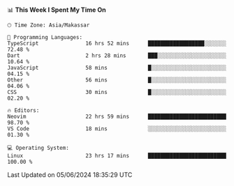 <!--START_SECTION:waka-->
📊 **This Week I Spent My Time On** 

```text
🕑︎ Time Zone: Asia/Makassar

💬 Programming Languages: 
TypeScript               16 hrs 52 mins      ██████████████████░░░░░░░   72.48 % 
Dart                     2 hrs 28 mins       ███░░░░░░░░░░░░░░░░░░░░░░   10.64 % 
JavaScript               58 mins             █░░░░░░░░░░░░░░░░░░░░░░░░   04.15 % 
Other                    56 mins             █░░░░░░░░░░░░░░░░░░░░░░░░   04.06 % 
CSS                      30 mins             █░░░░░░░░░░░░░░░░░░░░░░░░   02.20 % 

🔥 Editors: 
Neovim                   22 hrs 59 mins      █████████████████████████   98.70 % 
VS Code                  18 mins             ░░░░░░░░░░░░░░░░░░░░░░░░░   01.30 % 

💻 Operating System: 
Linux                    23 hrs 17 mins      █████████████████████████   100.00 % 
```


 Last Updated on 05/06/2024 18:35:29 UTC
<!--END_SECTION:waka-->
